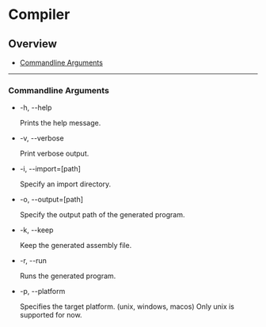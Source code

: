 # Compiler

## Overview
 - [Commandline Arguments](#commandline-arguments)

---

### Commandline Arguments

 - -h, --help
 
   Prints the help message.

 - -v, --verbose

   Print verbose output.

 - -i, --import=\[path\]

   Specify an import directory.
  
 - -o, --output=\[path\]

   Specify the output path of the generated program.

 - -k, --keep

   Keep the generated assembly file.

 - -r, --run

   Runs the generated program.

 - -p, --platform
 
   Specifies the target platform. (unix, windows, macos)
   Only unix is supported for now.